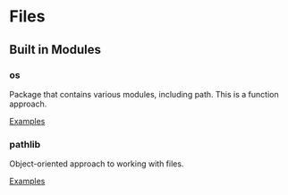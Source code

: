 # Files

## Built in Modules

### os

Package that contains various modules, including path. This is a function approach.

[Examples](../Examples/Files/os.py)

### pathlib

Object-oriented approach to working with files.

[Examples](../Examples/Files/pathlib.py)
